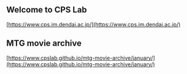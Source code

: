 ## Welcome to CPS Lab

[https://www.cps.im.dendai.ac.jp/](https://www.cps.im.dendai.ac.jp/)

## MTG movie archive
[https://www.cpslab.github.io/mtg-movie-archive/january/](https://www.cpslab.github.io/mtg-movie-archive/january/)
